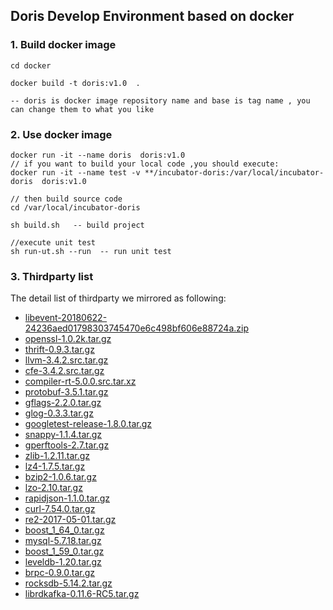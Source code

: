 ## Doris Develop Environment based on docker
### 1. Build docker image

```aidl
cd docker

docker build -t doris:v1.0  .

-- doris is docker image repository name and base is tag name , you can change them to what you like

```

### 2. Use docker image

```aidl
docker run -it --name doris  doris:v1.0
// if you want to build your local code ,you should execute:
docker run -it --name test -v **/incubator-doris:/var/local/incubator-doris  doris:v1.0

// then build source code
cd /var/local/incubator-doris

sh build.sh   -- build project

//execute unit test
sh run-ut.sh --run  -- run unit test

```

### 3. Thirdparty list

The detail list of thirdparty we mirrored as following:

* [libevent-20180622-24236aed01798303745470e6c498bf606e88724a.zip](http://palo-opensource.gz.bcebos.com/libevent-20180622-24236aed01798303745470e6c498bf606e88724a.zip?authorization=bce-auth-v1%2F069fc2786e464e63a5f1183824ddb522%2F2018-06-22T02%3A37%3A48Z%2F-1%2Fhost%2F031b0cc42ab83ca4e0ec3608cba963e95c1ddc46fc70a14457323e2d7960e6ef)
* [openssl-1.0.2k.tar.gz](https://www.openssl.org/source/openssl-1.0.2k.tar.gz)
* [thrift-0.9.3.tar.gz](http://archive.apache.org/dist/thrift/0.9.3/thrift-0.9.3.tar.gz)
* [llvm-3.4.2.src.tar.gz](http://releases.llvm.org/3.4.2/llvm-3.4.2.src.tar.gz)
* [cfe-3.4.2.src.tar.gz](http://releases.llvm.org/3.4.2/cfe-3.4.2.src.tar.gz)
* [compiler-rt-5.0.0.src.tar.xz](http://releases.llvm.org/5.0.0/compiler-rt-5.0.0.src.tar.xz)
* [protobuf-3.5.1.tar.gz](https://github.com/google/protobuf/archive/v3.5.1.tar.gz)
* [gflags-2.2.0.tar.gz](https://github.com/gflags/gflags/archive/v2.2.0.tar.gz)
* [glog-0.3.3.tar.gz](https://github.com/google/glog/archive/v0.3.3.tar.gz)
* [googletest-release-1.8.0.tar.gz](https://github.com/google/googletest/archive/release-1.8.0.tar.gz)
* [snappy-1.1.4.tar.gz](https://github.com/google/snappy/releases/download/1.1.4/snappy-1.1.4.tar.gz)
* [gperftools-2.7.tar.gz](https://github.com/gperftools/gperftools/archive/gperftools-2.7.tar.gz)
* [zlib-1.2.11.tar.gz](https://sourceforge.net/projects/libpng/files/zlib/1.2.11/zlib-1.2.11.tar.gz)
* [lz4-1.7.5.tar.gz](https://github.com/lz4/lz4/archive/v1.7.5.tar.gz)
* [bzip2-1.0.6.tar.gz](https://fossies.org/linux/misc/bzip2-1.0.6.tar.gz)
* [lzo-2.10.tar.gz](http://www.oberhumer.com/opensource/lzo/download/lzo-2.10.tar.gz)
* [rapidjson-1.1.0.tar.gz](https://github.com/miloyip/rapidjson/archive/v1.1.0.tar.gz)
* [curl-7.54.0.tar.gz](https://curl.haxx.se/download/curl-7.54.0.tar.gz)
* [re2-2017-05-01.tar.gz](https://github.com/google/re2/archive/2017-05-01.tar.gz)
* [boost_1_64_0.tar.gz](https://dl.bintray.com/boostorg/release/1.64.0/source/boost_1_64_0.tar.gz)
* [mysql-5.7.18.tar.gz](https://github.com/mysql/mysql-server/archive/mysql-5.7.18.tar.gz)
* [boost_1_59_0.tar.gz](http://sourceforge.net/projects/boost/files/boost/1.59.0/boost_1_59_0.tar.gz)
* [leveldb-1.20.tar.gz](https://github.com/google/leveldb/archive/v1.20.tar.gz)
* [brpc-0.9.0.tar.gz](https://github.com/brpc/brpc/archive/v0.9.0.tar.gz)
* [rocksdb-5.14.2.tar.gz](https://github.com/facebook/rocksdb/archive/v5.14.2.tar.gz)
* [librdkafka-0.11.6-RC5.tar.gz](https://github.com/edenhill/librdkafka/archive/v0.11.6-RC5.tar.gz)
